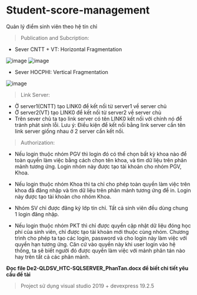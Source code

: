 # Student-score-management
Quản lý điểm sinh viên theo hệ tín chỉ
>Publication and Subcription:

  - Sever CNTT + VT: Horizontal Fragmentation 
  
  ![image](https://user-images.githubusercontent.com/67044416/178482290-71f5fb54-5eeb-4be9-b80e-8499a751d61e.png)
  ![image](https://user-images.githubusercontent.com/67044416/178482521-fdc8339a-dbfa-48c5-a7c2-32a51b3ef8d8.png)
  
  - Sever HOCPHI: Vertical Fragmentation
  
  ![image](https://user-images.githubusercontent.com/67044416/178482646-f5ba7427-0c65-4850-9310-09eb2433e9c8.png)
>Link Server:
  - Ở server1(CNTT) tạo LINK0 để kết nối từ server1 về server chủ
  - Ở server2(VT) tạo LINK0 để kết nối từ server2 về server chủ
  - Trên sever chủ ta tạo link server có tên LINK0 kết nối với chính nó để tránh phát sinh lỗi.
  Lưu ý: Điều kiện để kết nối bằng link server cần tên link server giống nhau ở 2 server cần kết nối.
>Authorization:
  - Nếu login thuộc nhóm PGV thì login đó có thể chọn bất kỳ khoa nào để toàn quyền làm việc bằng cách chọn tên khoa, và tìm dữ liệu trên phân mảnh tương ứng. Login nhóm này được tạo tài khoản cho nhóm PGV, Khoa.  
  - Nếu login thuộc nhóm Khoa thì ta chỉ cho phép toàn quyền làm việc trên khoa đã đăng nhập   và tìm dữ liệu trên phân mảnh tương ứng để in. Login này được tạo tài khoản cho nhóm Khoa.
  - Nhóm SV chỉ được đăng ký lớp tín chỉ. Tất cả sinh viên đều dùng chung 1 login đăng nhập.

  - Nếu login thuộc nhóm PKT thì chỉ được quyền cập nhật dữ liệu đóng học phí của sinh viên, chỉ được tạo tài khoản mới thuộc cùng nhóm.
  Chương trình cho phép ta tạo các login, password và cho login này làm việc với quyền hạn tương ứng. Căn cứ vào quyền này khi user login vào hệ thống, ta sẽ biết người đó được quyền làm việc với mảnh phân tán nào hay trên tất cả các phân mảnh.
  
**Đọc file De2-QLDSV_HTC-SQLSERVER_PhanTan.docx để biết chi tiết yêu cầu đề tài**
  
>Project sử dụng visual studio 2019 + devexpress 19.2.5

